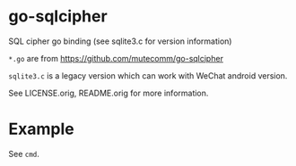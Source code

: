 # go-sqlcipher
SQL cipher go binding (see sqlite3.c for version information)

```*.go``` are from https://github.com/mutecomm/go-sqlcipher

```sqlite3.c``` is a legacy version which can work with WeChat android version.

See LICENSE.orig, README.orig for more information.
 

# Example
See ```cmd```.


